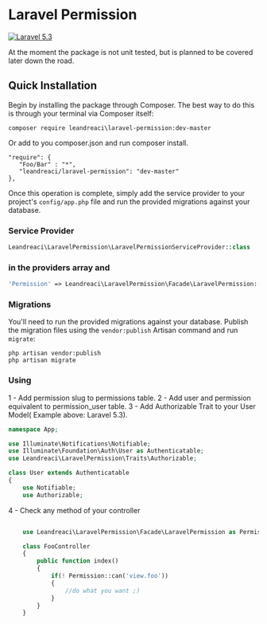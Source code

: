 Laravel Permission
==================
[![Laravel 5.3](https://img.shields.io/badge/Laravel-5.3-orange.svg?style=flat-square)](http://laravel.com)

At the moment the package is not unit tested, but is planned to be covered later down the road.

Quick Installation
------------------
Begin by installing the package through Composer. The best way to do this is through your terminal via Composer itself:

```
composer require leandreaci\laravel-permission:dev-master
```
 Or add to you composer.json and run composer install.
 
 ```
"require": {
    "Foo/Bar" : "*",
    "leandreaci/laravel-permission": "dev-master"
},
 ```
     
Once this operation is complete, simply add the service provider to your project's `config/app.php` file and run the provided migrations against your database.

### Service Provider
```php
Leandreaci\LaravelPermission\LaravelPermissionServiceProvider::class
```


### in the providers array and

```php
'Permission' => Leandreaci\LaravelPermission\Facade\LaravelPermission::class,
```

### Migrations
You'll need to run the provided migrations against your database. Publish the migration files using the `vendor:publish` Artisan command and run `migrate`:

```
php artisan vendor:publish
php artisan migrate
```


### Using
1 - Add permission slug to permissions table.
2 - Add user and permission equivalent to permission_user table.
3 - Add Authorizable Trait to your User Model( Example above: Laravel 5.3).

```php
namespace App;

use Illuminate\Notifications\Notifiable;
use Illuminate\Foundation\Auth\User as Authenticatable;
use Leandreaci\LaravelPermission\Traits\Authorizable;

class User extends Authenticatable
{
    use Notifiable;
    use Authorizable;
```

4 - Check any method of your controller

```php

    use Leandreaci\LaravelPermission\Facade\LaravelPermission as Permission;

    class FooController
    {
        public function index()
        {
            if(! Permission::can('view.foo'))
            {
                //do what you want ;)
            }
        }
    }
```